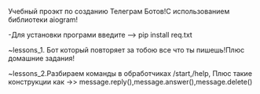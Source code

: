 Учебный проэкт по созданию Телеграм Ботов!С использованием библиотеки aiogram!

-Для установки програми введите -->  pip install req.txt



~lessons_1. Бот который повторяет за тобою все что ты пишешь!Плюс домашние задания!


~lessons_2.Разбираем команды в обработчиках /start,/help,
Плюс  такие конструкции как ->> message.reply(),message.answer(),message.delete()